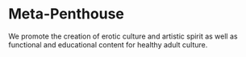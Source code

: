 # Meta-Penthouse
We promote the creation of erotic culture and artistic spirit as well as functional and educational content for healthy adult culture.
